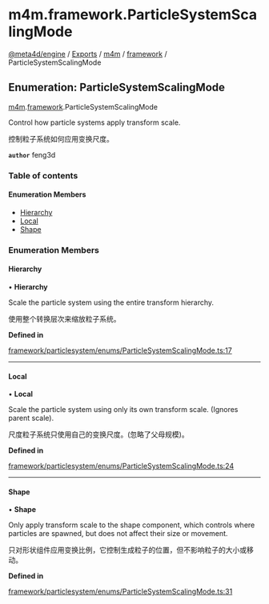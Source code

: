 # m4m.framework.ParticleSystemScalingMode

[@meta4d/engine](../) / [Exports](../modules/) / [m4m](../modules/m4m.md) / [framework](../modules/m4m.framework.md) / ParticleSystemScalingMode

## Enumeration: ParticleSystemScalingMode

[m4m](../modules/m4m.md).[framework](../modules/m4m.framework.md).ParticleSystemScalingMode

Control how particle systems apply transform scale.

控制粒子系统如何应用变换尺度。

**`author`** feng3d

### Table of contents

#### Enumeration Members

* [Hierarchy](m4m.framework.ParticleSystemScalingMode.md#hierarchy)
* [Local](m4m.framework.ParticleSystemScalingMode.md#local)
* [Shape](m4m.framework.ParticleSystemScalingMode.md#shape)

### Enumeration Members

#### Hierarchy

• **Hierarchy**

Scale the particle system using the entire transform hierarchy.

使用整个转换层次来缩放粒子系统。

**Defined in**

[framework/particlesystem/enums/ParticleSystemScalingMode.ts:17](https://github.com/meta4d-me/meta4d-engine/blob/cf6bfe6/src/framework/particlesystem/enums/ParticleSystemScalingMode.ts#L17)

***

#### Local

• **Local**

Scale the particle system using only its own transform scale. (Ignores parent scale).

尺度粒子系统只使用自己的变换尺度。(忽略了父母规模)。

**Defined in**

[framework/particlesystem/enums/ParticleSystemScalingMode.ts:24](https://github.com/meta4d-me/meta4d-engine/blob/cf6bfe6/src/framework/particlesystem/enums/ParticleSystemScalingMode.ts#L24)

***

#### Shape

• **Shape**

Only apply transform scale to the shape component, which controls where particles are spawned, but does not affect their size or movement.

只对形状组件应用变换比例，它控制生成粒子的位置，但不影响粒子的大小或移动。

**Defined in**

[framework/particlesystem/enums/ParticleSystemScalingMode.ts:31](https://github.com/meta4d-me/meta4d-engine/blob/cf6bfe6/src/framework/particlesystem/enums/ParticleSystemScalingMode.ts#L31)
